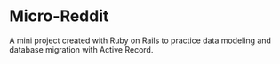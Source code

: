 # Micro-Reddit

A mini project created with Ruby on Rails to practice data modeling and database migration with Active Record.
